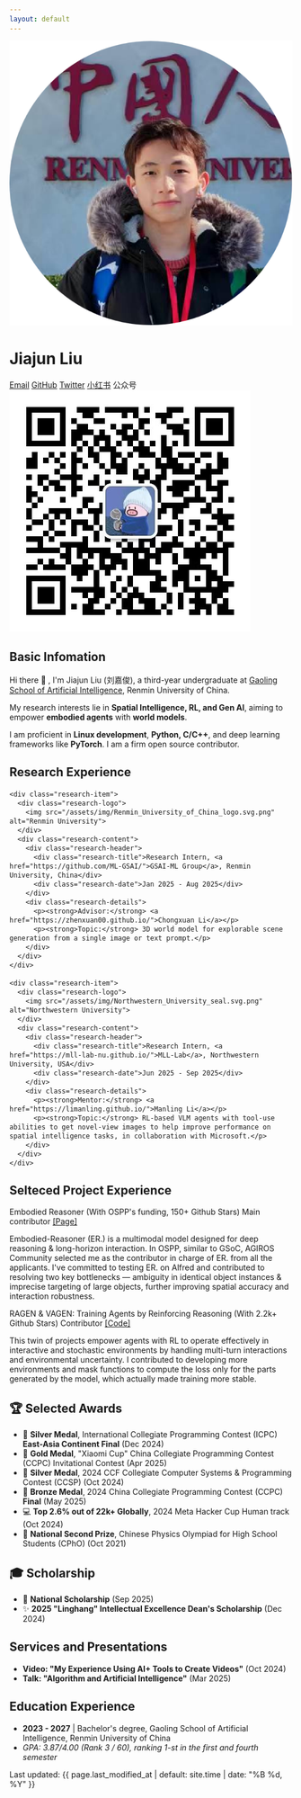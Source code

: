 ```yaml
---
layout: default
---
```


<div class="home">

  <!-- Profile Section -->
  <div class="profile">
    <div class="profile-image">
      <img src="/assets/img/1c.png" alt="Jiajun Liu">
    </div>
    <div class="profile-info">
      <h1>Jiajun Liu</h1>
      <div class="social-links">
        <a href="mailto:{{ site.email }}">Email</a>
        <a href="https://github.com/{{ site.github_username }}" target="_blank" rel="noopener noreferrer">GitHub</a>
        <a href="https://x.com/{{ site.twitter_username }}" target="_blank" rel="noopener noreferrer">Twitter</a>
        <a href="https://www.xiaohongshu.com/user/profile/64b4c359000000001f007d4f" target="_blank" rel="noopener noreferrer">小红书</a>
        <span class="wechat-link">
          公众号
          <div class="wechat-tooltip">
            <img src="/assets/img/mp_wechat.jpg" alt="WeChat QR Code">
          </div>
        </span>
      </div>
    </div>
  </div>


  <!-- About Section -->
  <div class="about">
    <h2>Basic Infomation</h2>
    <p>
      Hi there 👋 , I'm Jiajun Liu (刘嘉俊), a third-year undergraduate at <a href="http://ai.ruc.edu.cn/">Gaoling School of Artificial Intelligence</a>, Renmin University of China.
    </p>
    <p>
        My research interests lie in <strong>Spatial Intelligence, RL, and Gen AI</strong>, aiming to empower <strong>embodied agents</strong> with <strong>world models</strong>.
    </p>
    <p>
      I am proficient in <strong>Linux development</strong>, <strong>Python, C/C++</strong>, and deep learning frameworks like <strong>PyTorch</strong>. I am a firm open source contributor.
    </p>
  </div>




  <!-- Research Experience Section -->
  <div class="research">
    <h2>Research Experience</h2>

    <div class="research-item">
      <div class="research-logo">
        <img src="/assets/img/Renmin_University_of_China_logo.svg.png" alt="Renmin University">
      </div>
      <div class="research-content">
        <div class="research-header">
          <div class="research-title">Research Intern, <a href="https://github.com/ML-GSAI/">GSAI-ML Group</a>, Renmin University, China</div>
          <div class="research-date">Jan 2025 - Aug 2025</div>
        </div>
        <div class="research-details">
          <p><strong>Advisor:</strong> <a href="https://zhenxuan00.github.io/">Chongxuan Li</a></p>
          <p><strong>Topic:</strong> 3D world model for explorable scene generation from a single image or text prompt.</p>
        </div>
      </div>
    </div>

    <div class="research-item">
      <div class="research-logo">
        <img src="/assets/img/Northwestern_University_seal.svg.png" alt="Northwestern University">
      </div>
      <div class="research-content">
        <div class="research-header">
          <div class="research-title">Research Intern, <a href="https://mll-lab-nu.github.io/">MLL-Lab</a>, Northwestern University, USA</div>
          <div class="research-date">Jun 2025 - Sep 2025</div>
        </div>
        <div class="research-details">
          <p><strong>Mentor:</strong> <a href="https://limanling.github.io/">Manling Li</a></p>
          <p><strong>Topic:</strong> RL-based VLM agents with tool-use abilities to get novel-view images to help improve performance on spatial intelligence tasks, in collaboration with Microsoft.</p>
        </div>
      </div>
    </div>
  </div>




  <!-- Project Experience Section -->
<h2>Selteced Project Experience</h2>
  <div class="projects">
    <div class="project-item">
      <p class="project-title">
        Embodied Reasoner (With OSPP's funding, 150+ Github Stars) <span>Main contributor</span>
        <a href="https://summer-ospp.ac.cn/org/prodetail/251760142?lang=zh&list=pro" class="project-links">[Page]</a>
      </p>
      <p class="project-description">
        Embodied-Reasoner (ER.) is a multimodal model designed for deep reasoning & long-horizon interaction. In OSPP, similar to GSoC, AGIROS Community selected me as the contributor in charge of ER. from all the applicants. I've committed to testing ER. on Alfred and contributed to resolving two key bottlenecks — ambiguity in identical object instances & imprecise targeting of large objects, further improving spatial accuracy and interaction robustness.
      </p>
    </div>
    <div class="project-item">
      <p class="project-title">
        RAGEN & VAGEN: Training Agents by Reinforcing Reasoning (With 2.2k+ Github Stars) <span>Contributor</span>
        <a href="https://github.com/RAGEN-AI/RAGEN" class="project-links">[Code]</a>
      </p>
      <p class="project-description">
       This twin of projects empower agents with RL to operate effectively in interactive and stochastic environments by handling multi-turn interactions and environmental uncertainty. I contributed to developing more environments and mask functions to compute the loss only for the parts generated by the model, which actually made training more stable.
      </p>
    </div>
  </div>




  <!-- Awards Section -->
  <div class="awards">
    <h2>🏆 Selected Awards</h2>
    <ul>
      <li>🥈 <strong>Silver Medal</strong>, International Collegiate Programming Contest (ICPC) <strong>East-Asia Continent Final</strong> (Dec 2024)</li>
      <li>🥇 <strong>Gold Medal</strong>, "Xiaomi Cup" China Collegiate Programming Contest (CCPC) Invitational Contest (Apr 2025)</li>
      <li>🥈 <strong>Silver Medal</strong>, 2024 CCF Collegiate Computer Systems & Programming Contest (CCSP) (Oct 2024)</li>
      <li>🥉 <strong>Bronze Medal</strong>, 2024 China Collegiate Programming Contest (CCPC) <strong>Final</strong> (May 2025)</li>
      <li>💻 <strong>Top 2.6% out of 22k+ Globally</strong>, 2024 Meta Hacker Cup Human track (Oct 2024)</li>
      <li>🏅 <strong>National Second Prize</strong>, Chinese Physics Olympiad for High School Students (CPhO) (Oct 2021)</li>
    </ul>
  </div>

  <!-- Scholarship Section -->
  <div class="scholarship">
    <h2>🎓 Scholarship</h2>
    <ul>
      <li>🌟 <strong>National Scholarship</strong> (Sep 2025)</li>
      <li>✨ <strong>2025 "Linghang" Intellectual Excellence Dean's Scholarship</strong> (Dec 2024)</li>
    </ul>
  </div>


  <!-- Services and Presentations Section -->
  <div class="services">
    <h2>Services and Presentations</h2>
    <ul>
      <li><strong>Video: "My Experience Using AI+ Tools to Create Videos"</strong> (Oct 2024)</li>
      <li><strong>Talk: "Algorithm and Artificial Intelligence"</strong> (Mar 2025)</li>
    </ul>
  </div>

  <!-- Education Section -->
  <div class="education">
    <h2>Education Experience</h2>
    <ul>
       <li><strong>2023 - 2027</strong> | Bachelor's degree, Gaoling School of Artificial Intelligence, Renmin University of China</li>
       <li><em>GPA: 3.87/4.00 (Rank 3 / 60), ranking 1-st in the first and fourth semester</em></li>
    </ul>
  </div>


  <!-- Last Modified Time -->
  <div class="last-modified">
    <p>Last updated: {{ page.last_modified_at | default: site.time | date: "%B %d, %Y" }}</p>
  </div>

</div> 